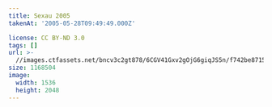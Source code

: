 ```yaml
---
title: Sexau 2005
takenAt: '2005-05-28T09:49:49.000Z'

license: CC BY-ND 3.0
tags: []
url: >-
  //images.ctfassets.net/bncv3c2gt878/6CGV41Gxv2gOjG6giqJS5n/f742be87158915edb01b277f3270b0dc/sexau-2005_4560328002_o
size: 1168504
image:
  width: 1536
  height: 2048
---
```

